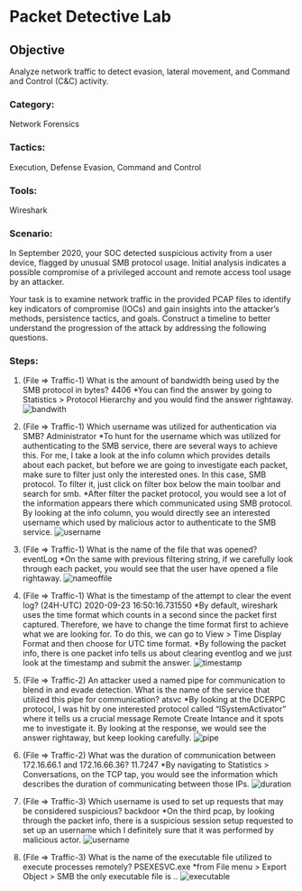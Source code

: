 # Packet Detective Lab

## Objective
Analyze network traffic to detect evasion, lateral movement, and Command and Control (C&C) activity.

### Category: 
Network Forensics
### Tactics: 
Execution, Defense Evasion, Command and Control
### Tools: 
Wireshark

### Scenario:
In September 2020, your SOC detected suspicious activity from a user device, flagged by unusual SMB protocol usage. Initial analysis indicates a possible compromise of a privileged account and remote access tool usage by an attacker.

Your task is to examine network traffic in the provided PCAP files to identify key indicators of compromise (IOCs) and gain insights into the attacker’s methods, persistence tactics, and goals. Construct a timeline to better understand the progression of the attack by addressing the following questions.

### Steps:
1.  (File => Traffic-1) What is the amount of bandwidth being used by the SMB protocol in bytes? 4406
	*You can find the answer by going to Statistics > Protocol Hierarchy and you would find the answer rightaway.
![bandwith](https://github.com/user-attachments/assets/46a55429-d0be-42a5-ba85-831e6f419222)

2. (File => Traffic-1) Which username was utilized for authentication via SMB? Administrator
	*To hunt for the username which was utilized for authenticating to the SMB service, there are several ways to achieve this. For me, I take a look at the info column which provides details about each packet, but before we are going to investigate each packet, make sure to filter just only the interested ones. In this case, SMB protocol. To filter it, just click on filter box below the main toolbar and search for smb.
	*After filter the packet protocol, you would see a lot of the information appears there which communicated using SMB protocol. By looking at the info column, you would directly see an interested username which used by malicious actor to authenticate to the SMB service.
![username](https://github.com/user-attachments/assets/cf8af9b3-48e8-47a9-a60f-e6510af1960b)

3. (File => Traffic-1) What is the name of the file that was opened? eventLog
	*On the same with previous filtering string, if we carefully look through each packet, you would see that the user have opened a file rightaway.
![nameoffile](https://github.com/user-attachments/assets/dd5d93aa-7e4c-4724-9e50-61625dfc9c2f)

4. (File => Traffic-1) What is the timestamp of the attempt to clear the event log? (24H-UTC) 2020-09-23 16:50:16.731550
	*By default, wireshark uses the time format which counts in a second since the packet first captured. Therefore, we have to change the time format first to achieve what we are looking for. To do this, we can go to View > Time Display Format and then choose for UTC time format.
	*By following the packet info, there is one packet info tells us about clearing eventlog and we just look at the timestamp and submit the answer.
![timestamp](https://github.com/user-attachments/assets/f2f601c7-cb69-4e94-869d-bbb3656ad4f5)

5. (File => Traffic-2) An attacker used a named pipe for communication to blend in and evade detection. What is the name of the service that utilized this pipe for communication? atsvc
	*By looking at the DCERPC protocol, I was hit by one interested protocol called “ISystemActivator” where it tells us a crucial message Remote Create Intance and it spots me to investigate it. By looking at the response, we would see the answer rightaway, but keep looking carefully.
![pipe](https://github.com/user-attachments/assets/ac33fdeb-8334-4ccd-97c4-820bf82543d6)

6. (File => Traffic-2) What was the duration of communication between 172.16.66.1 and 172.16.66.36? 11.7247
	*By navigating to Statistics > Conversations, on the TCP tap, you would see the information which describes the duration of communicating between those IPs.
![duration](https://github.com/user-attachments/assets/807f9219-4633-4135-af0b-bf1dc79c64aa)
 7. (File => Traffic-3) Which username is used to set up requests that may be considered suspicious? backdoor
	*On the third pcap, by looking through the packet info, there is a suspicious session setup requested to set up an username which I definitely sure that it was performed by malicious actor.
![username](https://github.com/user-attachments/assets/5b95423b-d355-45b9-a359-a433f30188ba)

8. (File => Traffic-3) What is the name of the executable file utilized to execute processes remotely? PSEXESVC.exe
	*from File menu > Export Object > SMB the only executable file is ..
![executable](https://github.com/user-attachments/assets/4dbb62ef-6643-4ad9-b7d3-f339abf39838)







